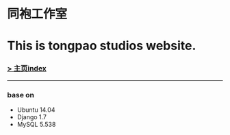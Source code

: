 同袍工作室
===
This is tongpao studios website.
===


### [> 主页index](http://121.40.87.224:8000/index/)

---

### base on

- Ubuntu 14.04
- Django 1.7
- MySQL 5.538